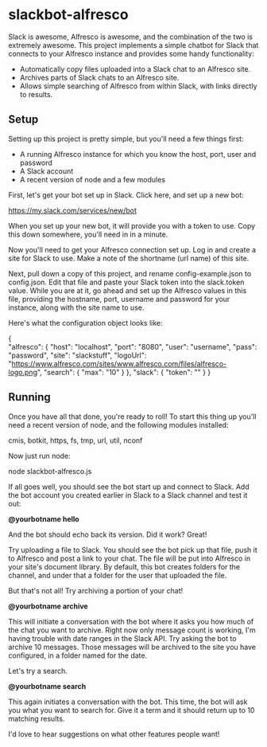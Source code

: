 slackbot-alfresco
====================

Slack is awesome, Alfresco is awesome, and the combination of the two is extremely awesome.
This project implements a simple chatbot for Slack that connects to your Alfresco instance and provides some
handy functionality:

* Automatically copy files uploaded into a Slack chat to an Alfresco site.
* Archives parts of Slack chats to an Alfresco site.
* Allows simple searching of Alfresco from within Slack, with links directly to results.

Setup
--------------------

Setting up this project is pretty simple, but you'll need a few things first:

* A running Alfresco instance for which you know the host, port, user and password
* A Slack account
* A recent version of node and a few modules

First, let's get your bot set up in Slack.  Click here, and set up a new bot:

https://my.slack.com/services/new/bot

When you set up your new bot, it will provide you with a token to use.  Copy this down somewhere, you'll
need in in a minute.

Now you'll need to get your Alfresco connection set up.  Log in and create a site for Slack to use.  Make
a note of the shortname (url name) of this site.

Next, pull down a copy of this project, and rename config-example.json to config.json.  Edit that file and paste your 
Slack token into the slack.token value.  While you are at it, go ahead and set up the Alfresco values in this file,
providing the hostname, port, username and password for your instance, along with the site name to use.

Here's what the configuration object looks like:

{	
	"alfresco": {
    	"host": "localhost",
        "port": "8080",
        "user": "username",
        "pass": "password",
        "site": "slackstuff",
        "logoUrl": "https://www.alfresco.com/sites/www.alfresco.com/files/alfresco-logo.png",
        "search": {
            "max": "10"
        }
    },
    "slack": {
    	"token": "<your slack bot token>"
    }
}

Running
--------------------

Once you have all that done, you're ready to roll!  To start this thing up you'll need a recent version of node, 
and the following modules installed:

cmis, botkit, https, fs, tmp, url, util, nconf

Now just run node:

node slackbot-alfresco.js

If all goes well, you should see the bot start up and connect to Slack.  Add the bot account you created earlier in Slack to a
Slack channel and test it out:

__@yourbotname hello__

And the bot should echo back its version.  Did it work?  Great!

Try uploading a file to Slack.  You should see the bot pick up that file, push it to Alfresco and post a link to
your chat.  The file will be put into Alfresco in your site's document library.  By default, this bot creates folders
for the channel, and under that a folder for the user that uploaded the file.

But that's not all!  Try archiving a portion of your chat!

__@yourbotname archive__

This will initiate a conversation with the bot where it asks you how much of the chat you want to archive.  Right now only 
message count is working, I'm having trouble with date ranges in the Slack API.  Try asking the bot to archive 10 messages.
Those messages will be archived to the site you have configured, in a folder named for the date.

Let's try a search.

__@yourbotname search__

This again initiates a conversation with the bot.  This time, the bot will ask you what you want to search for.  Give
it a term and it should return up to 10 matching results.

I'd love to hear suggestions on what other features people want!
